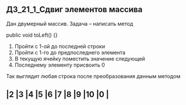 ## ДЗ_21_1_Сдвиг элементов массива

Дан двумерный массив. Задача – написать метод

public void toLeft() {}
1. Пройти с 1-ой до последней строки
2. Пройти с 1-го до предпоследнего элемента
3. В текущую ячейку поместить значение следующей
4. Последнему элементу присвоить 0

Так выглядит любая строка после преобразования данным методом

## |2   |3   |4   |5   |6   |7   |8   |9   |10  |0 |
